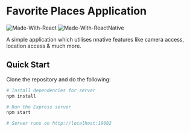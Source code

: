 # Favorite Places Application

![Made-With-React](https://img.shields.io/badge/Made_with-React-informational?style=for-the-badge&logo=react) ![Made-With-ReactNative](https://img.shields.io/badge/Made_with-ReactNative-informational?style=for-the-badge&logo=react)

A simple application which utilises nnative features like camera access, location access & much more.

## Quick Start

Clone the repository and do the following:

```bash
# Install dependencies for server
npm install

# Run the Express server
npm start

# Server runs on http://localhost:19002
```
